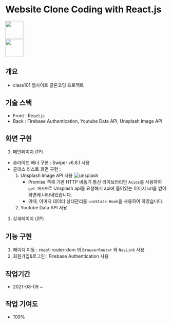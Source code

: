 # Website Clone Coding with React.js

<img src="https://user-images.githubusercontent.com/75922558/115599853-0184fc80-a317-11eb-91ef-0b72b8655f71.png" width="56" height="56">
<br/>
<img src="https://user-images.githubusercontent.com/75922558/112740394-936b4500-8fb7-11eb-82ca-20e66a53ad10.png" width="56" height="56">
<br/>

## 개요

- class101 웹사이트 클론코딩 프로젝트

## 기술 스택

- Front : React.js
- Back : Firebase Authentication, Youtube Data API, Unsplash Image API

## 화면 구현

1. 메인페이지 (1P)

- 슬라이드 배너 구현 : Swiper v6.8.1 사용
- 클래스 리스트 화면 구현 :
  1. Unsplash Image API 사용
     ![unsplash](https://user-images.githubusercontent.com/75922558/129433445-7429af61-f29c-47ec-8e2e-a5480a0e93fd.PNG)
     - Promise 객체 기반 HTTP 비동기 통신 라이브러리인 `Axios`를 사용하여 `get 메서드`로 Unsplash api를 요청해서 api에 들어있는 이미지 url을 받아 화면에 나타내었습니다.
     - 이때, 이미지 데이터 상태관리를 `useState Hook`을 사용하여 하였습니다.
  2. Youtube Data API 사용

1. 상세페이지 (2P)

## 기능 구현

1. 페이지 이동 : react-router-dom 의 `BrowserRouter` 와 `NavLink` 사용
2. 회원가입&로그인 : Firebase Authentication 사용

## 작업기간

- 2021-08-09 ~

## 작업 기여도

- 100%
